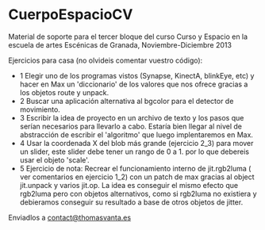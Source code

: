 CuerpoEspacioCV
===============

Material de soporte para el tercer bloque del curso Curso y Espacio en la escuela de artes Escénicas de Granada, Noviembre-Diciembre 2013


Ejercicios para casa (no olvideis comentar vuestro código):

- 1 Elegir uno de los programas vistos (Synapse, KinectA, blinkEye, etc) y hacer en Max un 'diccionario' de los valores que nos ofrece gracias a los objetos route y unpack.
- 2 Buscar una aplicación alternativa al bgcolor para el detector de movimiento.
- 3 Escribir la idea de proyecto en un archivo de texto y los pasos que serían necesarios para llevarlo a cabo. Estaría bien llegar al nivel de abstracción de escribir el 'algoritmo' que luego implentaremos en Max.
- 4 Usar la coordenada X del blob más grande (ejercicio 2_3) para mover un slider, este slider debe tener un rango  de 0 a 1. por lo que debereis usar el objeto 'scale'.
- 5 Ejercicio de nota: Recrear el funcionamiento interno de jit.rgb2luma ( ver comentarios en ejercicio 1_2) con un patch de max gracias al object jit.unpack y varios jit.op. La idea es conseguir el mismo efecto que rgb2luma pero con objetos alternativos, como si rgb2luma no existiera y debieramos conseguir su resultado a base de otros objetos de jitter.

Enviadlos a contact@thomasvanta.es
